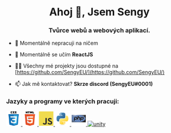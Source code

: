 <h1 align="center">Ahoj 👋, Jsem Sengy</h1>
<h3 align="center">Tvůrce webů a webových aplikací.</h3>

- 🔭 Momentálně nepracuji na ničem

- 🌱 Momentálně se učím **ReactJS**

- 👨‍💻 Všechny mé projekty jsou dostupné na [https://github.com/SengyEU/](https://github.com/SengyEU/)

- 📫 Jak mě kontaktovat? **Skrze discord (SengyEU#0001)**

<p align="left">
</p>

<h3 align="left">Jazyky a programy ve kterých pracuji:</h3>
<p align="left"> <a href="https://www.w3schools.com/css/" target="_blank" rel="noreferrer"> <img src="https://raw.githubusercontent.com/devicons/devicon/master/icons/css3/css3-original-wordmark.svg" alt="css3" width="40" height="40"/> </a> <a href="https://www.w3.org/html/" target="_blank" rel="noreferrer"> <img src="https://raw.githubusercontent.com/devicons/devicon/master/icons/html5/html5-original-wordmark.svg" alt="html5" width="40" height="40"/> </a> <a href="https://developer.mozilla.org/en-US/docs/Web/JavaScript" target="_blank" rel="noreferrer"> <img src="https://raw.githubusercontent.com/devicons/devicon/master/icons/javascript/javascript-original.svg" alt="javascript" width="40" height="40"/> </a> <a href="https://www.python.org" target="_blank" rel="noreferrer"> <img src="https://raw.githubusercontent.com/devicons/devicon/master/icons/python/python-original.svg" alt="python" width="40" height="40"/> </a> <a href="https://www.php.net" target="_blank" rel="noreferrer"> <img src="https://raw.githubusercontent.com/devicons/devicon/master/icons/php/php-original.svg" alt="php" width="40" height="40"/> </a> <a href="https://unity.com/" target="_blank" rel="noreferrer"> <img src="https://www.vectorlogo.zone/logos/unity3d/unity3d-icon.svg" alt="unity" width="40" height="40"/> </a> </p>
